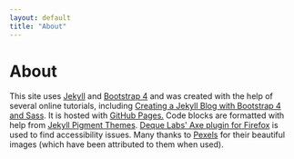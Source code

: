```yaml
---
layout: default
title: "About"
---
```

  <div class="container">
    <div class="row mt-4">
      <div class="col">
            <h1 class="h4">About</h1>
            <p>
              This site uses <a target="_blank" href="https://jekyllrb.com/">Jekyll</a> and <a target="_blank" href="https://getbootstrap.com">Bootstrap 4</a> and was created with the help of several online tutorials, including <a target="_blank" href="https://experimentingwithcode.com/creating-a-jekyll-blog-with-bootstrap-4-and-sass-part-1/">Creating a Jekyll Blog with Bootstrap 4 and Sass</a>.  It is hosted with <a target="_blank" href="https://pages.github.com">GitHub Pages.</a>  Code blocks are formatted with help from <a target="_blank" href="https://github.com/jwarby/jekyll-pygments-themes/blob/master/github.css">Jekyll Pigment Themes</a>.   <a target="_blank" href="https://addons.mozilla.org/en-US/firefox/addon/axe-devtools/">Deque Labs' Axe plugin for Firefox</a> is used to find accessibility issues.  Many thanks to <a target="_blank" href="https://www.pexels.com/">Pexels</a> for their beautiful images (which have been attributed to them when used).
            </p>
          </div>
    </div>
  </div>
